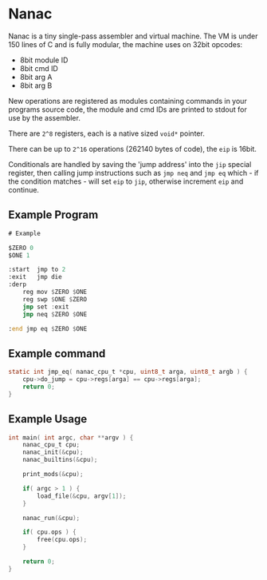 # Nanac

Nanac is a tiny single-pass assembler and virtual machine. The VM is under 150 lines of C and is fully modular, the machine uses on 32bit opcodes:

 * 8bit module ID
 * 8bit cmd ID
 * 8bit arg A
 * 8bit arg B

New operations are registered as modules containing commands in your programs source code,
the module and cmd IDs are printed to stdout for use by the assembler.

There are `2^8` registers, each is a native sized `void*` pointer.

There can be up to `2^16` operations (262140 bytes of code), the `eip` is 16bit.

Conditionals are handled by saving the 'jump address' into the `jip` special register, then calling jump instructions such as `jmp neq` and `jmp eq` which - if the condition matches - will set `eip` to `jip`, otherwise increment `eip` and continue.


## Example Program

```asm
# Example

$ZERO 0
$ONE 1

:start	jmp to 2
:exit	jmp die
:derp
	reg mov $ZERO $ONE
	reg swp $ONE $ZERO
	jmp set :exit
	jmp neq $ZERO $ONE

:end jmp eq $ZERO $ONE
```

## Example command

```c
static int jmp_eq( nanac_cpu_t *cpu, uint8_t arga, uint8_t argb ) {
	cpu->do_jump = cpu->regs[arga] == cpu->regs[arga];
	return 0;
}
```

## Example Usage

```c
int main( int argc, char **argv ) {
	nanac_cpu_t cpu;
	nanac_init(&cpu);
	nanac_builtins(&cpu);

	print_mods(&cpu);

	if( argc > 1 ) {
		load_file(&cpu, argv[1]);
	}

	nanac_run(&cpu);

	if( cpu.ops ) {
		free(cpu.ops);
	}

	return 0;
}
```
